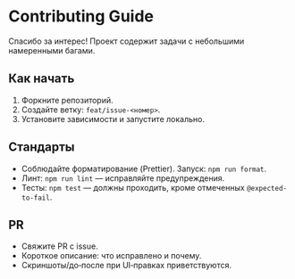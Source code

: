 Contributing Guide
==================

Спасибо за интерес! Проект содержит задачи с небольшими намеренными багами.

Как начать
----------
1. Форкните репозиторий.
2. Создайте ветку: `feat/issue-<номер>`.
3. Установите зависимости и запустите локально.

Стандарты
---------
- Соблюдайте форматирование (Prettier). Запуск: `npm run format`.
- Линт: `npm run lint` — исправляйте предупреждения.
- Тесты: `npm test` — должны проходить, кроме отмеченных `@expected-to-fail`.

PR
--
- Свяжите PR с issue.
- Короткое описание: что исправлено и почему.
- Скриншоты/до‑после при UI‑правках приветствуются.


